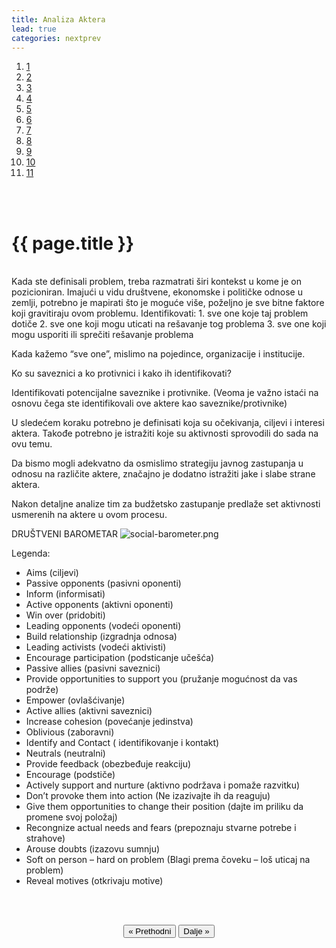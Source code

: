 ```yaml
---
title: Analiza Aktera
lead: true
categories: nextprev                        
---
```


<ol class="progtrckr" data-progtrckr-steps="11">
    <a href="{{site.baseurl}}/pages/uvod/">
    <li class="progtrckr-done">1 </li> </a>
    <a href="{{site.baseurl}}/pages/analiza-problema-i-okruzenja/">
    <li class="progtrckr-done">2 </li> </a>
    <a href="{{site.baseurl}}/pages/definisanje-budzetskog-zastupanja-i-uloga-civilnog-drustv/"><li class="progtrckr-done">3 </li> </a>
    <a href="{{site.baseurl}}/pages/definicije-osnovnih-pojmova/">
    <li class="progtrckr-done">4 </li> </a>
    <a href="{{site.baseurl}}/pages/institucionalni-okvir-i-nadleznosti-lokalne-samouprave/">
    <li class="progtrckr-done">5 </li> </a>
    <a href="{{site.baseurl}}/pages/analiza-budzeta/">
    <li class="progtrckr-done">6 </li> </a>
    <a href="{{site.baseurl}}/pages/kako-izabrati-problem/">
    <li class="progtrckr-done">7 </li> </a>
    <a href="{{site.baseurl}}/pages/analiza-aktera/">
    <li class="progtrckr-done">8 </li> </a>
    <a href="{{site.baseurl}}/pages/2-pretpostavke-i-6-hipoteza-budzetskog-zagovaranja/">
    <li class="progtrckr-todo">9 </li> </a>
    <a href="{{site.baseurl}}/pages/izgradnja-baze-za-budzetsko-zagovaranje/">
    <li class="progtrckr-todo">10</li> </a>
    <a href="{{site.baseurl}}/pages/kampanja/"><li class="progtrckr-todo">11</li> </a>
</ol>
<br/><br/>

<h1 class="post-title">{{ page.title }}</h1>

<br/>
Kada ste definisali problem, treba razmatrati širi kontekst u kome je on pozicioniran. Imajući u vidu društvene, ekonomske i političke odnose u zemlji, potrebno je mapirati što je moguće više, poželjno je sve bitne faktore koji gravitiraju ovom problemu.
Identifikovati:
1. sve one koje taj problem dotiče
2. sve one koji mogu uticati na rešavanje tog problema
3. sve one koji mogu usporiti ili sprečiti rešavanje problema

Kada kažemo “sve one”, mislimo na pojedince, organizacije i institucije.

Ko su saveznici a ko protivnici i kako ih identifikovati?

Identifikovati potencijalne saveznike i protivnike. (Veoma je važno istaći na osnovu čega ste identifikovali ove aktere kao saveznike/protivnike)

U sledećem koraku potrebno je definisati koja su očekivanja, ciljevi i interesi aktera. Takođe potrebno je istražiti koje su aktivnosti sprovodili do sada na ovu temu.

Da bismo mogli adekvatno da osmislimo strategiju javnog zastupanja u odnosu na različite aktere, značajno je dodatno istražiti jake i slabe strane aktera.

Nakon detaljne analize tim za budžetsko zastupanje predlaže set aktivnosti usmerenih na aktere u ovom procesu.

DRUŠTVENI BAROMETAR
![social-barometer.png]({{site.baseurl}}/pages/social-barometer.png)

Legenda:
- Aims (ciljevi)
- Passive opponents (pasivni oponenti)
- Inform (informisati)
- Active opponents (aktivni oponenti)
- Win over (pridobiti)
- Leading opponents (vodeći oponenti)
- Build relationship (izgradnja odnosa)
- Leading activists (vodeći aktivisti)
- Encourage participation (podsticanje učešća)
- Passive allies (pasivni saveznici)
- Provide opportunities to support you (pružanje mogućnost da vas podrže)
- Empower (ovlašćivanje)
- Active allies (aktivni saveznici)
- Increase cohesion (povećanje jedinstva)
- Oblivious (zaboravni)
- Identify and Contact ( identifikovanje i kontakt)
- Neutrals (neutralni)
- Provide feedback (obezbeđuje reakciju)
- Encourage (podstiče)
- Actively support and nurture (aktivno podržava i pomaže razvitku)
- Don’t provoke them into action (Ne izazivajte ih da reaguju)
- Give them opportunities to change their position (dajte im priliku da promene svoj položaj)
- Recongnize actual needs and fears (prepoznaju stvarne potrebe i strahove)
- Arouse doubts (izazovu sumnju)
- Soft on person – hard on problem (Blagi prema čoveku – loš uticaj na problem)
- Reveal motives (otkrivaju motive)

<br/><br/>
<div align="center">
    <button id="prev"> « Prethodni</button>
    <button id="next">Dalje » </button> 
</div>